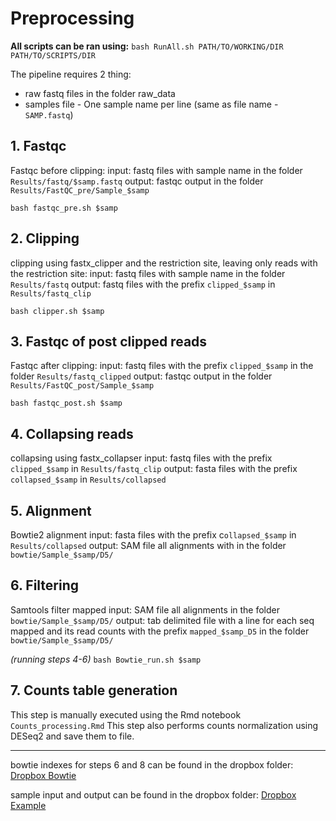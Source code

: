 # Preprocessing

**All scripts can be ran using:**
`bash RunAll.sh PATH/TO/WORKING/DIR PATH/TO/SCRIPTS/DIR`

The pipeline requires 2 thing:
- raw fastq files in the folder raw_data
- samples file - One sample name per line (same as file name - `SAMP.fastq`) 

## 1. Fastqc
Fastqc before clipping:
input: fastq files with sample name in the folder `Results/fastq/$samp.fastq`
output: fastqc output in the folder `Results/FastQC_pre/Sample_$samp`

`bash fastqc_pre.sh $samp`

## 2. Clipping
clipping using fastx_clipper and the restriction site, leaving only reads with the restriction site:
input: fastq files with sample name in the folder `Results/fastq`
output: fastq files with the prefix `clipped_$samp` in `Results/fastq_clip`

`bash clipper.sh $samp`

## 3. Fastqc of post clipped reads
Fastqc after clipping:
input: fastq files with the prefix `clipped_$samp` in the folder `Results/fastq_clipped`
output: fastqc output in the folder `Results/FastQC_post/Sample_$samp`

`bash fastqc_post.sh $samp`

## 4. Collapsing reads
collapsing using fastx_collapser
input: fastq files with the prefix `clipped_$samp` in `Results/fastq_clip`
output: fasta files with the prefix `collapsed_$samp` in `Results/collapsed`

## 5. Alignment
Bowtie2 alignment
input: fasta files with the prefix c`ollapsed_$samp` in `Results/collapsed`
output: SAM file all alignments with in the folder `bowtie/Sample_$samp/D5/`

## 6. Filtering
Samtools filter mapped
input: SAM file all alignments in the folder `bowtie/Sample_$samp/D5/`
output: tab delimited file with a line for each seq mapped and its read counts with the prefix `mapped_$samp_D5` in the folder `bowtie/Sample_$samp/D5/`

*(running steps 4-6)*
`bash Bowtie_run.sh $samp`

## 7. Counts table generation
This step is manually executed using the Rmd notebook `Counts_processing.Rmd`
This step also performs counts normalization using DESeq2 and save them to file.

-------------

bowtie indexes for steps 6 and 8 can be found in the dropbox folder:
[Dropbox Bowtie](https://www.dropbox.com/sh/9kbei6qvwkbbtam/AACA3az8v1Ie-wq446Yp8w52a?dl=0)

sample input and output can be found in the dropbox folder:
[Dropbox Example](https://www.dropbox.com/s/0wlx800a9c3nseq/Results.tar.gz?dl=0)